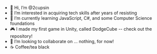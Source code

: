 - 👋 Hi, I’m @2cupsin
- 👀 I’m interested in acquiring tech skills after years of resisting
- 🌱 I’m currently learning JavaScript, C#, and some Computer Science foundations 
- 🎮 I made my first game in Unity, called DodgeCube -- check out the repository!
- 💞️ I’m looking to collaborate on ... nothing, for now!
- ☕ Coffee/tea black

<!---
2cupsin/2cupsin is a ✨ special ✨ repository because its `README.md` (this file) appears on your GitHub profile.
You can click the Preview link to take a look at your changes.
--->
